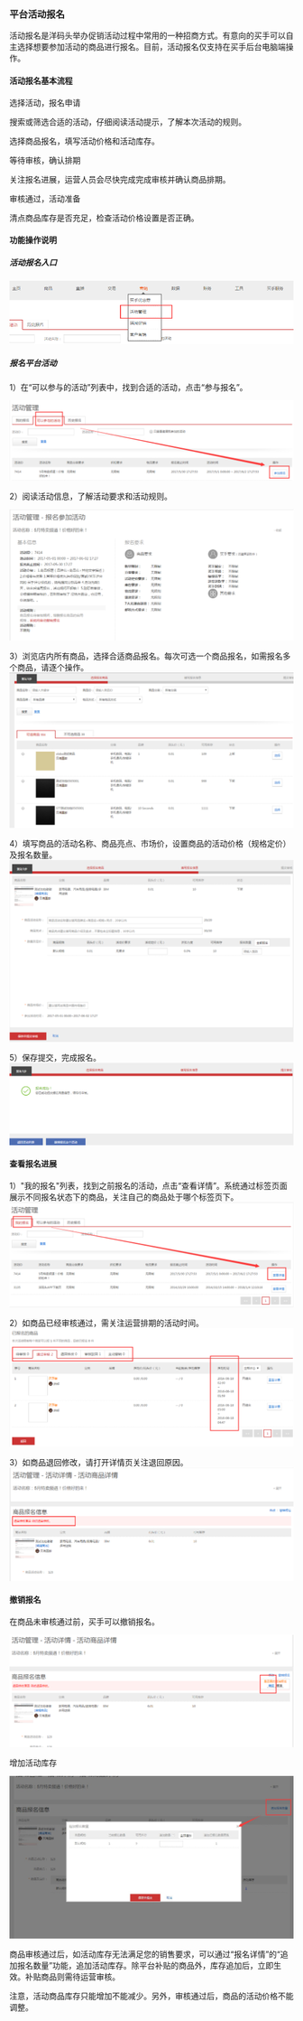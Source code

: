 ### 平台活动报名

活动报名是洋码头举办促销活动过程中常用的一种招商方式。有意向的买手可以自主选择想要参加活动的商品进行报名。目前，活动报名仅支持在买手后台电脑端操作。

#### 活动报名基本流程

选择活动，报名申请

搜索或筛选合适的活动，仔细阅读活动提示，了解本次活动的规则。

选择商品报名，填写活动价格和活动库存。

等待审核，确认排期

关注报名进展，运营人员会尽快完成完成审核并确认商品排期。

审核通过，活动准备

清点商品库存是否充足，检查活动价格设置是否正确。

#### 功能操作说明

##### 活动报名入口

![](/seller-promotions/images/campaign-1.png)

##### 报名平台活动

1）在“可以参与的活动”列表中，找到合适的活动，点击“参与报名”。

![](/seller-promotions/images/campaign-2.png)


2）阅读活动信息，了解活动要求和活动规则。

![](/seller-promotions/images/campaign-3.png)

3）浏览店内所有商品，选择合适商品报名。每次可选一个商品报名，如需报名多个商品，请逐个操作。
![](/seller-promotions/images/campaign-4.png)


4）填写商品的活动名称、商品亮点、市场价，设置商品的活动价格（规格定价）及报名数量。
![](/seller-promotions/images/campaign-5.png)


5）保存提交，完成报名。
![](/seller-promotions/images/campaign-6.png)


#### 查看报名进展

1）"我的报名"列表，找到之前报名的活动，点击“查看详情”。系统通过标签页面展示不同报名状态下的商品，关注自己的商品处于哪个标签页下。
![](/seller-promotions/images/campaign-7.png)


2）如商品已经审核通过，需关注运营排期的活动时间。
![](/seller-promotions/images/campaign-8.png)


3）如商品退回修改，请打开详情页关注退回原因。
![](/seller-promotions/images/campaign-9.png)


#### 撤销报名

在商品未审核通过前，买手可以撤销报名。

![](/seller-promotions/images/campaign-10.png)


增加活动库存

![](/seller-promotions/images/campaign-11.jpg)


商品审核通过后，如活动库存无法满足您的销售要求，可以通过“报名详情”的“追加报名数量”功能，追加活动库存。除平台补贴的商品外，库存追加后，立即生效。补贴商品则需待运营审核。

注意，活动商品库存只能增加不能减少。另外，审核通过后，商品的活动价格不能调整。

